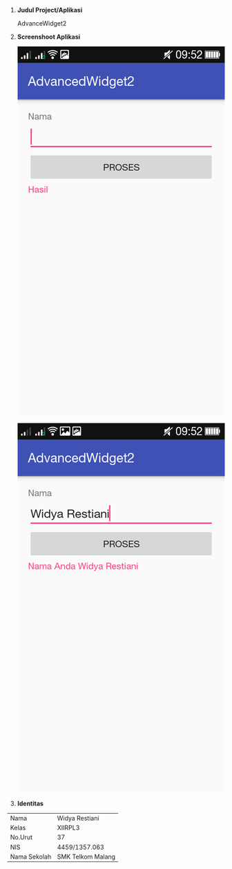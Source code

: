 1.  <b>Judul Project/Aplikasi</b>
    <p>AdvanceWidget2</p>
2.  <b>Screenshoot Aplikasi</b>
        <p>![SS1](https://github.com/dyre07/AdvancedWidget2/blob/master/Screenshot_2016-10-29-09-52-25.png)</p>
        <p>![SS2](https://github.com/dyre07/AdvancedWidget2/blob/master/Screenshot_2016-10-29-09-52-35.png)</p>
3.  <b>Identitas</b>
<table>
<tr>
    <td>Nama</td> 
    <td>Widya Restiani</td></tr>
<tr>
    <td>Kelas</td>
    <td>XIIRPL3</td></tr>
<tr>
    <td>No.Urut</td> 
    <td>37</td>
<tr>
    <td>NIS</td>
    <td>4459/1357.063</td></tr>
<tr>
    <td>Nama Sekolah</td>
    <td>SMK Telkom Malang</td></tr> 
</table>
